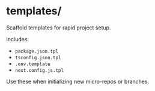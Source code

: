 # templates/

Scaffold templates for rapid project setup.

Includes:
* `package.json.tpl`
* `tsconfig.json.tpl`
* `.env.template`
* `next.config.js.tpl`

Use these when initializing new micro-repos or branches. 